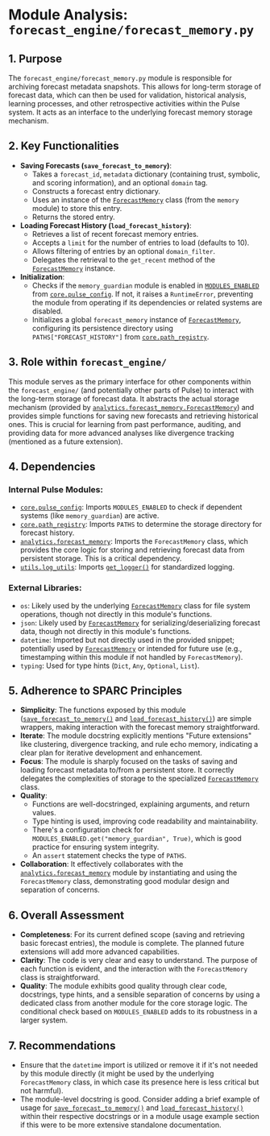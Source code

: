 # Module Analysis: `forecast_engine/forecast_memory.py`

## 1. Purpose

The `forecast_engine/forecast_memory.py` module is responsible for archiving forecast metadata snapshots. This allows for long-term storage of forecast data, which can then be used for validation, historical analysis, learning processes, and other retrospective activities within the Pulse system. It acts as an interface to the underlying forecast memory storage mechanism.

## 2. Key Functionalities

*   **Saving Forecasts (`save_forecast_to_memory`)**:
    *   Takes a `forecast_id`, `metadata` dictionary (containing trust, symbolic, and scoring information), and an optional `domain` tag.
    *   Constructs a forecast entry dictionary.
    *   Uses an instance of the [`ForecastMemory`](memory/forecast_memory.py:0) class (from the `memory` module) to store this entry.
    *   Returns the stored entry.
*   **Loading Forecast History (`load_forecast_history`)**:
    *   Retrieves a list of recent forecast memory entries.
    *   Accepts a `limit` for the number of entries to load (defaults to 10).
    *   Allows filtering of entries by an optional `domain_filter`.
    *   Delegates the retrieval to the `get_recent` method of the [`ForecastMemory`](memory/forecast_memory.py:0) instance.
*   **Initialization**:
    *   Checks if the `memory_guardian` module is enabled in [`MODULES_ENABLED`](core/pulse_config.py:0) from [`core.pulse_config`](core/pulse_config.py:0). If not, it raises a `RuntimeError`, preventing the module from operating if its dependencies or related systems are disabled.
    *   Initializes a global `forecast_memory` instance of [`ForecastMemory`](memory/forecast_memory.py:0), configuring its persistence directory using `PATHS["FORECAST_HISTORY"]` from [`core.path_registry`](core/path_registry.py:0).

## 3. Role within `forecast_engine/`

This module serves as the primary interface for other components within the `forecast_engine/` (and potentially other parts of Pulse) to interact with the long-term storage of forecast data. It abstracts the actual storage mechanism (provided by [`analytics.forecast_memory.ForecastMemory`](memory/forecast_memory.py:0)) and provides simple functions for saving new forecasts and retrieving historical ones. This is crucial for learning from past performance, auditing, and providing data for more advanced analyses like divergence tracking (mentioned as a future extension).

## 4. Dependencies

### Internal Pulse Modules:

*   [`core.pulse_config`](core/pulse_config.py:0): Imports `MODULES_ENABLED` to check if dependent systems (like `memory_guardian`) are active.
*   [`core.path_registry`](core/path_registry.py:0): Imports `PATHS` to determine the storage directory for forecast history.
*   [`analytics.forecast_memory`](memory/forecast_memory.py:0): Imports the `ForecastMemory` class, which provides the core logic for storing and retrieving forecast data from persistent storage. This is a critical dependency.
*   [`utils.log_utils`](utils/log_utils.py:0): Imports [`get_logger()`](utils/log_utils.py:0) for standardized logging.

### External Libraries:

*   `os`: Likely used by the underlying [`ForecastMemory`](memory/forecast_memory.py:0) class for file system operations, though not directly in this module's functions.
*   `json`: Likely used by [`ForecastMemory`](memory/forecast_memory.py:0) for serializing/deserializing forecast data, though not directly in this module's functions.
*   `datetime`: Imported but not directly used in the provided snippet; potentially used by [`ForecastMemory`](memory/forecast_memory.py:0) or intended for future use (e.g., timestamping within this module if not handled by `ForecastMemory`).
*   `typing`: Used for type hints (`Dict`, `Any`, `Optional`, `List`).

## 5. Adherence to SPARC Principles

*   **Simplicity**: The functions exposed by this module ([`save_forecast_to_memory()`](forecast_engine/forecast_memory.py:35) and [`load_forecast_history()`](forecast_engine/forecast_memory.py:54)) are simple wrappers, making interaction with the forecast memory straightforward.
*   **Iterate**: The module docstring explicitly mentions "Future extensions" like clustering, divergence tracking, and rule echo memory, indicating a clear plan for iterative development and enhancement.
*   **Focus**: The module is sharply focused on the tasks of saving and loading forecast metadata to/from a persistent store. It correctly delegates the complexities of storage to the specialized [`ForecastMemory`](memory/forecast_memory.py:0) class.
*   **Quality**:
    *   Functions are well-docstringed, explaining arguments, and return values.
    *   Type hinting is used, improving code readability and maintainability.
    *   There's a configuration check for `MODULES_ENABLED.get("memory_guardian", True)`, which is good practice for ensuring system integrity.
    *   An `assert` statement checks the type of `PATHS`.
*   **Collaboration**: It effectively collaborates with the [`analytics.forecast_memory`](memory/forecast_memory.py:0) module by instantiating and using the `ForecastMemory` class, demonstrating good modular design and separation of concerns.

## 6. Overall Assessment

*   **Completeness**: For its current defined scope (saving and retrieving basic forecast entries), the module is complete. The planned future extensions will add more advanced capabilities.
*   **Clarity**: The code is very clear and easy to understand. The purpose of each function is evident, and the interaction with the `ForecastMemory` class is straightforward.
*   **Quality**: The module exhibits good quality through clear code, docstrings, type hints, and a sensible separation of concerns by using a dedicated class from another module for the core storage logic. The conditional check based on `MODULES_ENABLED` adds to its robustness in a larger system.

## 7. Recommendations

*   Ensure that the `datetime` import is utilized or remove it if it's not needed by this module directly (it might be used by the underlying `ForecastMemory` class, in which case its presence here is less critical but not harmful).
*   The module-level docstring is good. Consider adding a brief example of usage for [`save_forecast_to_memory()`](forecast_engine/forecast_memory.py:35) and [`load_forecast_history()`](forecast_engine/forecast_memory.py:54) within their respective docstrings or in a module usage example section if this were to be more extensive standalone documentation.